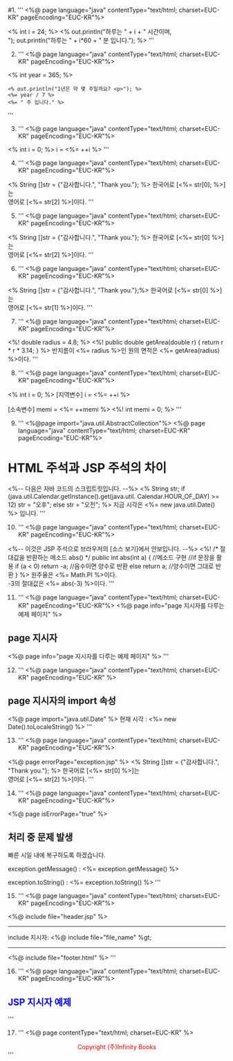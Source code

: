 #1. '''
<%@ page language="java" contentType="text/html; charset=EUC-KR"
    pageEncoding="EUC-KR"%>
<!DOCTYPE html>
<html>
<head>
<meta http-equiv="Content-Type" content="text/html; charset=EUC-KR">
<title>JSP 예제 scriptlet.jsp</title>
</head>
<body>
	<% int i = 24; %>
	<%
		out.println("하루는 " + i + " 시간이며, <br>");
		out.println("하루는 " + i*60 + " 분 입니다.");
	%>
</body>
</html>
'''

2. '''
<%@ page language="java" contentType="text/html; charset=EUC-KR"
    pageEncoding="EUC-KR"%>
<!DOCTYPE html>
<html>
<head>
<meta http-equiv="Content-Type" content="text/html; charset=EUC-KR">
<title>JSP 예제 expression.jsp</title>
</head>
<body>
	<% int year = 365; %>
	
	<% out.println("1년은 약 몇 주일까요? <p>"); %>
	<%= year / 7 %>
	<%= " 주 입니다." %>
</body>
</html>
'''

3. '''
<%@ page language="java" contentType="text/html; charset=EUC-KR"
    pageEncoding="EUC-KR"%>
<!DOCTYPE html>
<html>
<head>
<meta http-equiv="Content-Type" content="text/html; charset=EUC-KR">
<title>JSP 예제 increment.jsp</title>
</head>
<body>
	<% int i = 0; %>
	i = <%= ++i %>
</body>
</html>
'''

4. '''
<%@ page language="java" contentType="text/html; charset=EUC-KR"
    pageEncoding="EUC-KR"%>
<!DOCTYPE html>
<html>
<head>
<meta http-equiv="Content-Type" content="text/html; charset=EUC-KR">
<title>JSP 예제 error.jsp</title>
</head>
<body>
	<% String []str = {"감사합니다.", "Thank you."}; %>
	한국어로 [<%= str[0]; %>]는 <br>
	영어로 [<%= str[2] %>]이다.
</body>
</html>
'''

5. '''
<%@ page language="java" contentType="text/html; charset=EUC-KR"
    pageEncoding="EUC-KR"%>
<!DOCTYPE html>
<html>
<head>
<meta http-equiv="Content-Type" content="text/html; charset=EUC-KR">
<title>JSP 예제 runerror.jsp</title>
</head>
<body>
	<% String []str = {"감사합니다.", "Thank you."}; %>
	한국어로 [<%= str[0] %>]는 <br>
	영어로 [<%= str[2] %>]이다.
</body>
</html>
'''

6. '''
<%@ page language="java" contentType="text/html; charset=EUC-KR"
    pageEncoding="EUC-KR"%>
<!DOCTYPE html>
<html>
<head>
<meta charset="EUC-KR">
<title>JSP 예제 runerrorhandle.jsp</title>
</head>
<body>
	<% String []str = {"감사합니다.", "Thank you."};%>
	한국어로 [<%= str[0] %>]는 <br>
	영어로 [<%= str[1] %>]이다.
</body>
</html>
'''

7. '''
<%@ page language="java" contentType="text/html; charset=EUC-KR"
    pageEncoding="EUC-KR"%>
<!DOCTYPE html>
<html>
<head>
<meta http-equiv="Content-Type" content="text/html; charset=EUC-KR">
<title>JSP 예제 declaration.jsp</title>
</head>
<body>
	<%! double radius = 4.8; %>
	<%!
		public double getArea(double r) {
			return r * r * 3.14;
		}
	%>
	반지름이 <%= radius %>인 원의 면적은 <%= getArea(radius) %>이다.
</body>
</html>
'''

8. '''
<%@ page language="java" contentType="text/html; charset=EUC-KR"
    pageEncoding="EUC-KR"%>
<!DOCTYPE html>
<html>
<head>
<meta http-equiv="Content-Type" content="text/html; charset=EUC-KR">
<title>JSP 예제 membervar.jsp</title>
</head>
<body>
	<% int i = 0; %>
	[지역변수] i = <%= ++i %>
	<p>
	[소속변수] memi = <%= ++memi %>
	<%! int memi = 0; %>
</body>
</html>
'''

9. '''
<%@page import="java.util.AbstractCollection"%>
<%@ page language="java" contentType="text/html; charset=EUC-KR"
    pageEncoding="EUC-KR"%>
<!DOCTYPE html>
<html>
<head>
<meta http-equiv="Content-Type" content="text/html; charset=EUC-KR">
<title>JSP 예제 jspcomments.jsp</title>
</head>
<body>
<h1> HTML 주석과 JSP 주석의 차이 </h1>
<!-- 이것은 HTML 주석으로 웹 브라우저의 [소스 보기]에서 보입니다. -->
	<%-- 다음은 자바 코드의 스크립트릿입니다. --%>
	<%
		String str;
		if (java.util.Calendar.getInstance().get(java.util.
			Calendar.HOUR_OF_DAY) >= 12)
			str = "오후";
		else
			str = "오전";
	%>
	<!-- 지금은 <%= str %>입니다. -->
	지금 시각은 <%= new java.util.Date() %> 입니다.
</body>
</html>
'''

10. '''
<%@ page language="java" contentType="text/html; charset=EUC-KR"
    pageEncoding="EUC-KR"%>
<!DOCTYPE html>
<html>
<head>
<meta http-equiv="Content-Type" content="text/html; charset=EUC-KR">
<title>JSP 예제 comments.jsp</title>
</head>
<body>
<!-- 이것은 HTML 주석으로 웹 브라우저의 [소스 보기]에서 보입니다. -->
	<%-- 이것은 JSP 주석으로 브라우저의 [소스 보기]에서 안보입니다. --%>
	<%!
		/*
			절대값을 반환하는 메소드 abs()
		*/
		public int abs(int a) { //메소드 구현
			//if 문장을 활용
			if (a < 0) return -a;	//음수이면 양수로 반환
			else return a; 			//양수이면 그대로 반환
	}
	%>
	원주율은 <%= Math.PI %>이다. <br>
	-3의 절대값은 <%= abs(-3) %>이다.
</body>
</html>
'''

11. '''
<%@ page language="java" contentType="text/html; charset=EUC-KR"
    pageEncoding="EUC-KR"%>
<%@ page info="page 지시자를 다루는 예제 페이지" %>
<!DOCTYPE html>
<html>
<head>
<meta http-equiv="Content-Type" content="text/html; charset=EUC-KR">
<title>JSP 예제 info.jsp</title>
</head>
<body>
<h2> page 지시자 </h2>
&lt;%@ page info="page 지시자를 다루는 예제 페이지" %&gt;
</body>
</html>
'''

12. '''
<%@ page language="java" contentType="text/html; charset=EUC-KR"
    pageEncoding="EUC-KR" %>
<!DOCTYPE html>
<html>
<head>
<meta http-equiv="Content-Type" content="text/html; charset=EUC-KR">
<title>JSP 예제 import.jsp</title>
</head>
<body>
	<h2> page 지시자의 import 속성 </h2>
	<%@ page import="java.util.Date" %>
	현재 시각 : <%= new Date().toLocaleString() %>
</body>
</html>
'''

13. '''
<%@ page language="java" contentType="text/html; charset=EUC-KR"
    pageEncoding="EUC-KR"%>

<html>
<head>
<meta http-equiv="Content-Type" content="text/html; charset=EUC-KR">
<title>JSP 예제 errorpage.jsp</title>
</head>
<body>
	<%@ page errorPage="exception.jsp" %>
	<% String []str = {"감사합니다.", "Thank you."}; %>
	한국어로 [<%= str[0] %>]는 <br>
	영어로 [<%= str[2] %>]이다.
</body>
</html>
'''

14. '''
<%@ page language="java" contentType="text/html; charset=EUC-KR"
    pageEncoding="EUC-KR"%>

<html>
<head>
<meta http-equiv="Content-Type" content="text/html; charset=EUC-KR">
<title>JSP 예제 exception.jsp</title>
</head>
<body>
	<%@ page isErrorPage="true" %>
	<h2> 처리 중 문제 발생 </h2>
	빠른 시일 내에 복구하도록 하겠습니다. <p>
	exception.getMessage() : <%= exception.getMessage() %> <p>
	exception.toString() : <%= exception.toString() %>
</body>
</html>
'''

15. '''
<%@ page language="java" contentType="text/html; charset=EUC-KR"
    pageEncoding="EUC-KR"%>
<!DOCTYPE html>
<html>
<head>
<meta http-equiv="Content-Type" content="text/html; charset=EUC-KR">
<title>JSP 예제 include.jsp</title>
</head>
<body>
	<%@ include file="header.jsp" %>
	<hr> <p>
	include 지시자: &lt;%@ include file="file_name" %gt; <p>
	<hr> <p>
	<%@ include file="footer.html" %>
</body>
</html>
'''

16. '''
<%@ page language="java" contentType="text/html; charset=EUC-KR"
    pageEncoding="EUC-KR"%>
<!DOCTYPE html>
<html>
<head>
<meta http-equiv="Content-Type" content="text/html; charset=EUC-KR">
<title>JSP 예제</title>
</head>
<body>
	<h2><font color=blue>JSP 지시자 예제</font></h2>
</body>
</html>
'''

17. '''
<%@ page contentType="text/html; charset=EUC-KR" %>
<center>
<font color=red>Copyright (주)Infinity Books</font>
</center>
'''

